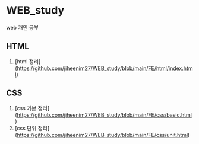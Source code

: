 # WEB_study
web 개인 공부 

## HTML
1. [html 정리] (https://github.com/jiheenim27/WEB_study/blob/main/FE/html/index.html)

## CSS
1. [css 기본 정리] (https://github.com/jiheenim27/WEB_study/blob/main/FE/css/basic.html)
2. [css 단위 정리] (https://github.com/jiheenim27/WEB_study/blob/main/FE/css/unit.html)
